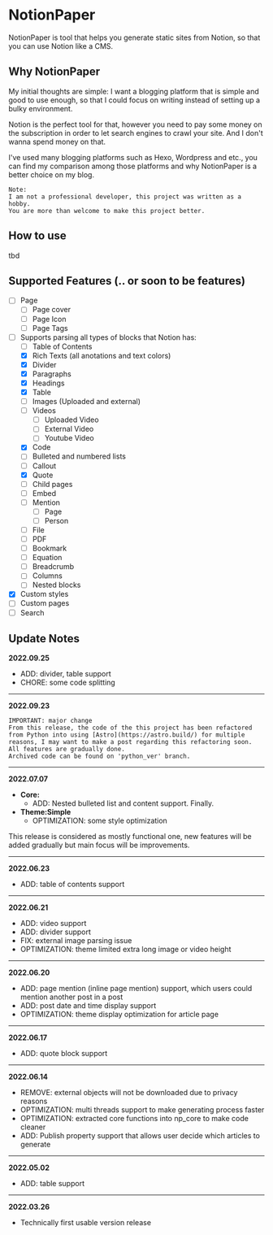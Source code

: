 # NotionPaper
NotionPaper is tool that helps you generate static sites from Notion, so that you can use Notion like a CMS.

## Why NotionPaper
My initial thoughts are simple: I want a blogging platform that is simple and good to use enough, so that I could focus on writing instead of setting up a bulky environment. 

Notion is the perfect tool for that, however you need to pay some money on the subscription in order to let search engines to crawl your site. And I don't wanna spend money on that.

I've used many blogging platforms such as Hexo, Wordpress and etc., you can find my comparison among those platforms and why NotionPaper is a better choice on my blog.

```
Note: 
I am not a professional developer, this project was written as a hobby.
You are more than welcome to make this project better.
```

## How to use
tbd

## Supported Features (.. or soon to be features)
- [ ] Page
    - [ ] Page cover
    - [ ] Page Icon
    - [ ] Page Tags
- [ ] Supports parsing all types of blocks that Notion has:
    - [ ] Table of Contents
    - [x] Rich Texts (all anotations and text colors)
    - [x] Divider
    - [x] Paragraphs
    - [x] Headings
    - [x] Table
    - [ ] Images (Uploaded and external)
    - [ ] Videos
        - [ ] Uploaded Video
        - [ ] External Video
        - [ ] Youtube Video
    - [x] Code
    - [ ] Bulleted and numbered lists
    - [ ] Callout
    - [x] Quote
    - [ ] Child pages
    - [ ] Embed
    - [ ] Mention
        - [ ] Page
        - [ ] Person
    - [ ] File
    - [ ] PDF
    - [ ] Bookmark
    - [ ] Equation
    - [ ] Breadcrumb
    - [ ] Columns
    - [ ] Nested blocks
- [x] Custom styles
- [ ] Custom pages
- [ ] Search

## Update Notes

**2022.09.25**
- ADD: divider, table support
- CHORE: some code splitting

---

**2022.09.23**
```
IMPORTANT: major change
From this release, the code of the this project has been refactored from Python into using [Astro](https://astro.build/) for multiple reasons, I may want to make a post regarding this refactoring soon.
All features are gradually done.
Archived code can be found on 'python_ver' branch.
```

---

**2022.07.07**
- **Core:**
    - ADD: Nested bulleted list and content support. Finally.
- **Theme:Simple**
    - OPTIMIZATION: some style optimization

This release is considered as mostly functional one, new features will be added gradually but main focus will be improvements.

---

**2022.06.23**
- ADD: table of contents support

---

**2022.06.21**
- ADD: video support
- ADD: divider support
- FIX: external image parsing issue
- OPTIMIZATION: theme limited extra long image or video height

---

**2022.06.20**
- ADD: page mention (inline page mention) support, which users could mention another post in a post
- ADD: post date and time display support
- OPTIMIZATION: theme display optimization for article page

---

**2022.06.17**
- ADD: quote block support

---

**2022.06.14**
- REMOVE: external objects will not be downloaded due to privacy reasons
- OPTIMIZATION: multi threads support to make generating process faster
- OPTIMIZATION: extracted core functions into np_core to make code cleaner
- ADD: Publish property support that allows user decide which articles to generate

---

**2022.05.02**
- ADD: table support

---

**2022.03.26**
- Technically first usable version release